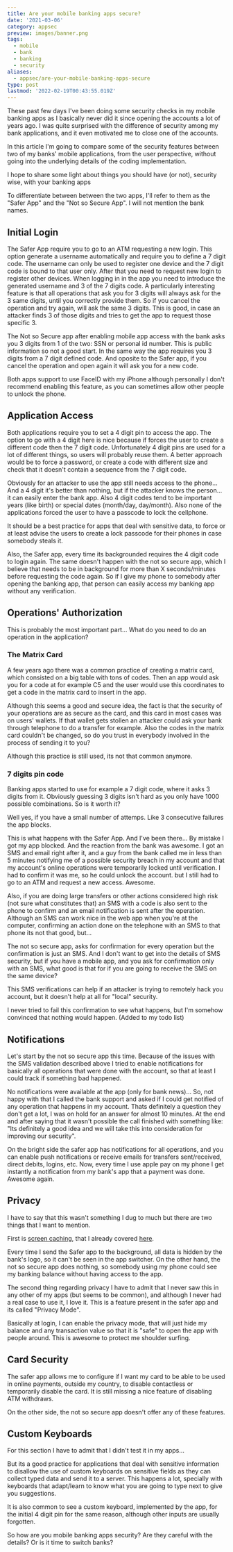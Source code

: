 ```yaml
---
title: Are your mobile banking apps secure?
date: '2021-03-06'
category: appsec
preview: images/banner.png
tags:
  - mobile
  - bank
  - banking
  - security
aliases:
  - appsec/are-your-mobile-banking-apps-secure
type: post
lastmod: '2022-02-19T00:43:55.019Z'
---
```


These past few days I've been doing some security checks in my mobile banking apps as I basically never did it since opening the accounts a lot of years ago. I was quite surprised with the difference of security among my bank applications, and it even motivated me to close one of the accounts.

In this article I'm going to compare some of the security features between two of my banks' mobile applications, from the user perspective, without going into the underlying details of the coding implementation.

I hope to share some light about things you should have (or not), security wise, with your banking apps

To differentiate between between the two apps, I'll refer to them as the "Safer App" and the "Not so Secure App". I will not mention the bank names.

## Initial Login

The Safer App require you to go to an ATM requesting a new login. This option generate a username automatically and require you to define a 7 digit code. The username can only be used to register one device and the 7 digit code is bound to that user only. After that you need to request new login to register other devices. When logging in in the app you need to introduce the generated username and 3 of the 7 digits code. A particularly interesting feature is that all operations that ask you for 3 digits will always ask for the 3 same digits, until you correctly provide them. So if you cancel the operation and try again, will ask the same 3 digits. This is good, in case an attacker finds 3 of those digits and tries to get the app to request those specific 3.

The Not so Secure app after enabling mobile app access with the bank asks you 3 digits from 1 of the two: SSN or personal id number. This is public information so not a good start. In the same way the app requires you 3 digits from a 7 digit defined code. And oposite to the Safer app, if you cancel the operation and open again it will ask you for a new code.

Both apps support to use FaceID with my iPhone although personally I don't recommend enabling this feature, as you can sometimes allow other people to unlock the phone.

## Application Access

Both applications require you to set a 4 digit pin to access the app. The option to go with a 4 digit here is nice because if forces the user to create a different code then the 7 digit code. Unfortunately 4 digit pins are used for a lot of different things, so users will probably reuse them. A better approach would be to force a password, or create a code with different size and check that it doesn't contain a sequence from the 7 digit code.

Obviously for an attacker to use the app still needs access to the phone... And a 4 digit it's better than nothing, but if the attacker knows the person... it can easily enter the bank app. Also 4 digit codes tend to be important years (like birth) or special dates (month/day, day/month). Also none of the applications forced the user to have a passcode to lock the cellphone.

It should be a best practice for apps that deal with sensitive data, to force or at least advise the users to create a lock passcode for their phones in case somebody steals it.

Also, the Safer app, every time its backgrounded requires the 4 digit code to login again. The same doesn't happen with the not so secure app, which I believe that needs to be in background for more than X seconds/minutes before requesting the code again. So if I give my phone to somebody after opening the banking app, that person can easily access my banking app without any verification.

## Operations' Authorization

This is probably the most important part... What do you need to do an operation in the application?

### The Matrix Card

A few years ago there was a common practice of creating a matrix card, which consisted on a big table with tons of codes. Then an app would ask you for a code at for example C5 and the user would use this coordinates to get a code in the matrix card to insert in the app.

Although this seems a good and secure idea, the fact is that the security of your operations are as secure as the card, and this card in most cases was on users' wallets. If that wallet gets stollen an attacker could ask your bank through telephone to do a transfer for example. Also the codes in the matrix card couldn't be changed, so do you trust in everybody involved in the process of sending it to you?

Although this practice is still used, its not that common anymore.

### 7 digits pin code

Banking apps started to use for example a 7 digit code, where it asks 3 digits from it. Obviously guessing 3 digits isn't hard as you only have 1000 possible combinations. So is it worth it?

Well yes, if you have a small number of attemps. Like 3 consecutive failures the app blocks.

This is what happens with the Safer App. And I've been there... By mistake I got my app blocked. And the reaction from the bank was awesome. I got an SMS and email right after it, and a guy from the bank called me in less than 5 minutes notifying me of a possible security breach in my account and that my account's online operations were temporarily locked until verification. I had to confirm it was me, so he could unlock the account. but I still had to go to an ATM and request a new access. Awesome.

Also, if you are doing large transfers or other actions considered high risk (not sure what constitutes that) an SMS with a code is also sent to the phone to confirm and an email notification is sent after the operation. Although an SMS can work nice in the web app when you're at the computer, confirming an action done on the telephone with an SMS to that phone its not that good, but...

The not so secure app, asks for confirmation for every operation but the confirmation is just an SMS. And I don't want to get into the details of SMS security, but if you have a mobile app, and you ask for confirmation only with an SMS, what good is that for if you are going to receive the SMS on the same device?

This SMS verifications can help if an attacker is trying to remotely hack you account, but it doesn't help at all for "local" security.

I never tried to fail this confirmation to see what happens, but I'm somehow convinced that nothing would happen. (Added to my todo list)

## Notifications

Let's start by the not so secure app this time. Because of the issues with the SMS validation described above I tried to enable notifications for basically all operations that were done with the account, so that at least I could track if something bad happened.

No notifications were available at the app (only for bank news)... So, not happy with that I called the bank support and asked if I could get notified of any operation that happens in my account. Thats definitely a question they don't get a lot, I was on hold for an answer for almost 10 minutes. At the end and after saying that it wasn't possible the call finished with something like: "Its definitely a good idea and we will take this into consideration for improving our security".

On the bright side the safer app has notifications for all operations, and you can enable push notifications or receive emails for transfers sent/received, direct debits, logins, etc. Now, every time I use apple pay on my phone I get instantly a notification from my bank's app that a payment was done. Awesome again.

## Privacy

I have to say that this wasn't something I dug to much but there are two things that I want to mention.

First is [screen caching](https://thesecurityvault.com/screen-caching/), that I already covered [here](https://thesecurityvault.com/screen-caching/).

Every time I send the Safer app to the background, all data is hidden by the bank's logo, so it can't be seen in the app switcher. On the other hand, the not so secure app does nothing, so somebody using my phone could see my banking balance without having access to the app.

The second thing regarding privacy I have to admit that I never saw this in any other of my apps (but seems to be common), and although I never had a real case to use it, I love it. This is a feature present in the safer app and its called "Privacy Mode".

Basically at login, I can enable the privacy mode, that will just hide my balance and any transaction value so that it is "safe" to open the app with people around. This is awesome to protect me shoulder surfing.

## Card Security

The safer app allows me to configure if I want my card to be able to be used in online payments, outside my country, to disable contactless or temporarily disable the card. It is still missing a nice feature of disabling ATM withdraws.

On the other side, the not so secure app doesn't offer any of these features.

## Custom Keyboards

For this section I have to admit that I didn't test it in my apps...

But its a good practice for applications that deal with sensitive information to disallow the use of custom keyboards on sensitive fields as they can collect typed data and send it to a server. This happens a lot, specially with keyboards that adapt/learn to know what you are going to type next to give you suggestions.

It is also common to see a custom keyboard, implemented by the app, for the initial 4 digit pin for the same reason, although other inputs are usually forgotten.

So how are you mobile banking apps security? Are they careful with the details? Or is it time to switch banks?
